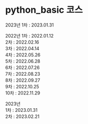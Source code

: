 # python_basic  코스  

2023년
1차 : 2023.01.31  


2022년
1차 : 2022.01.12  
2차 : 2022.02.16  
3차 : 2022.04.14  
4차 : 2022.05.26  
5차 : 2022.06.28  
6차 : 2022.07.26  
7차 : 2022.08.23  
8차 : 2022.09.27  
9차 : 2022.10.25  
10차 : 2022.11.29
  
2023년  
1차 : 2023.01.31  
2차 : 2023.02.21  

